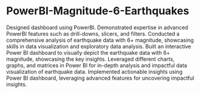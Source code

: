 # PowerBI-Magnitude-6-Earthquakes

Designed dashboard using PowerBI. Demonstrated expertise in advanced PowerBI features such as drill-downs, slicers, and filters. Conducted a comprehensive analysis of earthquake data with 6+ magnitude, showcasing skills in data visualization and exploratory data analysis. Built an interactive Power BI dashboard to visually depict the earthquake data with 6+ magnitude, showcasing the key insights. Leveraged different charts, graphs, and matrices in Power BI for in-depth analysis and impactful data visualization of earthquake data. Implemented actionable insights using Power BI dashboard, leveraging advanced features for uncovering impactful insights.
